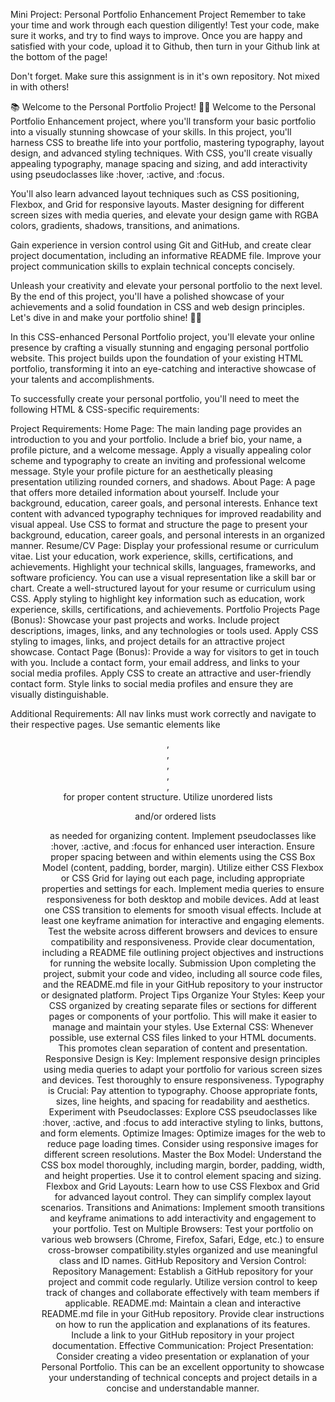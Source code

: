 Mini Project: Personal Portfolio Enhancement Project
Remember to take your time and work through each question diligently! Test your code, make sure it works, and try to find ways to improve. Once you are happy and satisfied with your code, upload it to Github, then turn in your Github link at the bottom of the page!

Don't forget. Make sure this assignment is in it's own repository. Not mixed in with others!

📚 Welcome to the Personal Portfolio Project! 🚀🌐
Welcome to the Personal Portfolio Enhancement project, where you'll transform your basic portfolio into a visually stunning showcase of your skills. In this project, you'll harness CSS to breathe life into your portfolio, mastering typography, layout design, and advanced styling techniques. With CSS, you'll create visually appealing typography, manage spacing and sizing, and add interactivity using pseudoclasses like :hover, :active, and :focus.

You'll also learn advanced layout techniques such as CSS positioning, Flexbox, and Grid for responsive layouts. Master designing for different screen sizes with media queries, and elevate your design game with RGBA colors, gradients, shadows, transitions, and animations.

Gain experience in version control using Git and GitHub, and create clear project documentation, including an informative README file. Improve your project communication skills to explain technical concepts concisely.

Unleash your creativity and elevate your personal portfolio to the next level. By the end of this project, you'll have a polished showcase of your achievements and a solid foundation in CSS and web design principles. Let's dive in and make your portfolio shine! 🚀🌟

In this CSS-enhanced Personal Portfolio project, you'll elevate your online presence by crafting a visually stunning and engaging personal portfolio website. This project builds upon the foundation of your existing HTML portfolio, transforming it into an eye-catching and interactive showcase of your talents and accomplishments.

To successfully create your personal portfolio, you'll need to meet the following HTML & CSS-specific requirements:

Project Requirements:
Home Page:
The main landing page provides an introduction to you and your portfolio.
Include a brief bio, your name, a profile picture, and a welcome message.
Apply a visually appealing color scheme and typography to create an inviting and professional welcome message.
Style your profile picture for an aesthetically pleasing presentation utilizing rounded corners, and shadows. 
About Page:
A page that offers more detailed information about yourself.
Include your background, education, career goals, and personal interests.
Enhance text content with advanced typography techniques for improved readability and visual appeal.
Use CSS to format and structure the page to present your background, education, career goals, and personal interests in an organized manner.
Resume/CV Page:
Display your professional resume or curriculum vitae.
List your education, work experience, skills, certifications, and achievements.
Highlight your technical skills, languages, frameworks, and software proficiency.
You can use a visual representation like a skill bar or chart.
Create a well-structured layout for your resume or curriculum using CSS.
Apply styling to highlight key information such as education, work experience, skills, certifications, and achievements.
Portfolio Projects Page (Bonus):
Showcase your past projects and works.
Include project descriptions, images, links, and any technologies or tools used.
Apply CSS styling to images, links, and project details for an attractive project showcase.
Contact Page (Bonus):
Provide a way for visitors to get in touch with you.
Include a contact form, your email address, and links to your social media profiles.
Apply CSS to create an attractive and user-friendly contact form.
Style links to social media profiles and ensure they are visually distinguishable.

Additional Requirements:
All nav links must work correctly and navigate to their respective pages.
Use semantic elements like <header>, <nav>, <main>, <section>, <article>, <footer> for proper content structure.
Utilize unordered lists <ul> and/or ordered lists <ol> as needed for organizing content.
Implement pseudoclasses like :hover, :active, and :focus for enhanced user interaction.
Ensure proper spacing between and within elements using the CSS Box Model (content, padding, border, margin).
Utilize either CSS Flexbox or CSS Grid for laying out each page, including appropriate properties and settings for each.
Implement media queries to ensure responsiveness for both desktop and mobile devices.
Add at least one CSS transition to elements for smooth visual effects.
Include at least one keyframe animation for interactive and engaging elements.
Test the website across different browsers and devices to ensure compatibility and responsiveness.
Provide clear documentation, including a README file outlining project objectives and instructions for running the website locally.
Submission
Upon completing the project, submit your code and video, including all source code files, and the README.md file in your GitHub repository to your instructor or designated platform.
Project Tips
Organize Your Styles:
Keep your CSS organized by creating separate files or sections for different pages or components of your portfolio. This will make it easier to manage and maintain your styles.
Use External CSS:
Whenever possible, use external CSS files linked to your HTML documents. This promotes clean separation of content and presentation.
Responsive Design is Key:
Implement responsive design principles using media queries to adapt your portfolio for various screen sizes and devices. Test thoroughly to ensure responsiveness.
Typography is Crucial:
Pay attention to typography. Choose appropriate fonts, sizes, line heights, and spacing for readability and aesthetics.
Experiment with Pseudoclasses:
Explore CSS pseudoclasses like :hover, :active, and :focus to add interactive styling to links, buttons, and form elements.
Optimize Images:
Optimize images for the web to reduce page loading times. Consider using responsive images for different screen resolutions.
Master the Box Model:
Understand the CSS box model thoroughly, including margin, border, padding, width, and height properties. Use it to control element spacing and sizing.
Flexbox and Grid Layouts:
Learn how to use CSS Flexbox and Grid for advanced layout control. They can simplify complex layout scenarios.
Transitions and Animations:
Implement smooth transitions and keyframe animations to add interactivity and engagement to your portfolio.
Test on Multiple Browsers:
Test your portfolio on various web browsers (Chrome, Firefox, Safari, Edge, etc.) to ensure cross-browser compatibility.styles organized and use meaningful class and ID names.
GitHub Repository and Version Control:
Repository Management: Establish a GitHub repository for your project and commit code regularly. Utilize version control to keep track of changes and collaborate effectively with team members if applicable.
README.md: Maintain a clean and interactive README.md file in your GitHub repository. Provide clear instructions on how to run the application and explanations of its features. Include a link to your GitHub repository in your project documentation.
Effective Communication:
Project Presentation: Consider creating a video presentation or explanation of your Personal Portfolio. This can be an excellent opportunity to showcase your understanding of technical concepts and project details in a concise and understandable manner.
